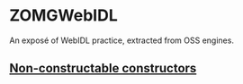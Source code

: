 ZOMGWebIDL
==========

An exposé of WebIDL practice, extracted from OSS engines.

## [Non-constructable constructors](https://github.com/slightlyoff/ZOMGWebIDL/blob/master/create_fails.md)
